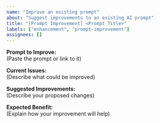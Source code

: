 ```yaml
---
name: "Improve an existing prompt"
about: "Suggest improvements to an existing AI prompt"
title: "[Prompt Improvement] <Prompt Title>"
labels: ["enhancement", "prompt-improvement"]
assignees: []
---
```


**Prompt to Improve:**  
(Paste the prompt or link to it)

**Current Issues:**  
(Describe what could be improved)

**Suggested Improvements:**  
(Describe your proposed changes)

**Expected Benefit:**  
(Explain how your improvement will help)